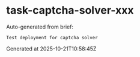 # task-captcha-solver-xxx

Auto-generated from brief:

```
Test deployment for captcha solver
```

Generated at 2025-10-21T10:58:45Z
